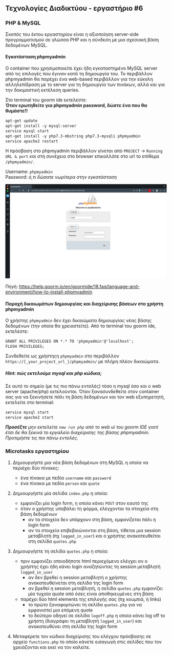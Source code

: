 ## Τεχνολογίες Διαδικτύου - εργαστήριο #6

### PHP & MySQL

Σκοπός του έκτου εργαστηρίου είναι η αξιοποίηση server-side προγραμματισμού σε γλώσσα PHP και η σύνδεση με μια σχεσιακή βάση δεδομένων MySQL.  

#### Εγκατάσταση phpmyadmin

Ο container που χρησιμοποιείτε έχει ήδη εγκαταστημένο MySQL server από τις επιλογές που έγιναν κατά τη δημιουργία του. Το περιβάλλον phpmyadmin θα παρέχει ένα web-based περιβάλλον για την εύκολη αλληλεπίδραση με το server για τη δημιουργία των πινάκων, αλλά και για την δοκιμαστική εκτέλεση queries.

Στο terminal του goorm ide εκτελέστε:  
**Όταν ερωτηθείτε για phpmyadmin password, δώστε ένα που θα θυμάστε!!**
```
apt-get update
apt-get install -y mysql-server
service mysql start
apt-get install -y php7.3-mbstring php7.3-mysqli phpmyadmin
service apache2 restart
```
Η πρόσβαση στο phpmyadmin περιβάλλον γίνεται από `PROJECT` -> `Running URL & port` και στη συνέχεια στο browser επικολλάτε στο url το επίθεμα `/phpmyadmin/`.   

Username: `phpmyadmin`  
Password: _ό,τι δώσατε νωρίτερα στην εγκατάσταση_

![phpmyadmin on goorm](goorm-phpmyadmin.png)

Πηγή: https://help.goorm.io/en/goormide/18.faq/language-and-environment/how-to-install-phpmyadmin

#### Παροχή δικαιωμάτων δημιουργίας και διαχείρισης βάσεων στο χρήστη phpmyadmin

Ο χρήστης `phpmyadmin` δεν έχει δικαιώματα δημιουργίας νέας βάσης δεδομένων (την οποία θα χρειαστείτε). Από το terminal του goorm ide, εκτελέστε:
```
GRANT ALL PRIVILEGES ON *.* TO 'phpmyadmin'@'localhost';
FLUSH PRIVILEGES;
```
Συνδεθείτε ως χρήστηςη `phpmyadmin` στο περιβάλλον `https://[_your_project_url_]/phpmyadmin/` με πλήρη πλέον δικαιώματα.

##### _Hint: πώς εκτελούμε mysql και php κώδικα;_

Σε αυτό το σημείο (με τις πιο πάνω εντολές) τόσο η mysql όσο και ο web server (apache/php) εκτελούνται. Όταν ξανασυνδεθείτε στον container σας για να ξεκινήσετε πάλι τη βάση δεδομένων και τον web εξυπηρετητή, εκτελείτε στο terminal:
```
service mysql start
service apache2 start
```
_**Προσέξτε** μην εκτελείτε `new run php` από το web ui του goorm IDE γιατί έτσι δε θα ξεκινά το εργαλείο διαχείρισης της βάσης phpmyadmin. Προτιμήστε τις πιο πάνω εντολές._

### Microtasks εργαστηρίου

1. Δημιουργήστε μια νέα βάση δεδομένων στη MySQL η οποία να περιέχει δύο πίνακες:
    * ένα πίνακα με πεδία `username` και `password`
    * ένα πίνακα με πεδία `person` και `quote`


2. Δημιουργήστε μία σελίδα `index.php` η οποία:
    + εμφανίζει μία login form, η οποία κάνει `POST` στον εαυτό της
    + όταν ο χρήστης υποβάλει τη φόρμα, ελέγχονται τα στοιχεία στη βάση δεδομένων
        + αν τα στοιχεία δεν υπάρχουν στη βάση, εμφανίζεται πάλι η login form
        + αν τα στοιχεία επιβεβαιώνονται στη βάση, τίθεται μια session μεταβλητή (πχ `logged_in_user`) και ο χρήστης ανακατευθείται στη σελίδα `quotes.php`


3. Δημιουργήστε τη σελίδα `quotes.php` η οποία:
    + πριν εμφανίζει οποιοδήποτε html περιεχόμενο ελέγχει αν ο χρήστης έχει ήδη κάνει login αναζητώντας τη session μεταβλητή `logged_in_user`
        + αν δεν βρεθεί η session μεταβλητή ο χρήστης ανακατευθείνεται στη σελίδα της login form
        + αν βρεθεί η session μεταβλητή, η σελίδα `quotes.php` εμφανίζει μία τυχαία quote από όσες είναι αποθηκευμένες στη βάση
    + παρέχει δύο html elements της επιλογής σας (πχ κουμπιά, ή links)
        + το πρώτο ξαναφορτώνει τη σελίδα `quotes.php` για να εμφανιστεί μια επόμενη quote
        + το δεύτερο οδηγεί σε σελίδα `logoff.php` η οποία κάνει log off το χρήστη (διαγράφει τη μεταβλητή `logged_in_user`) και ανακατευθύνει στη σελίδα της login form


4. Μεταφέρετε τον κώδικα διαχείρισης του ελέγχου πρόσβασης σε αρχείο `functions.php` το οποίο κάνετε εισαγωγή στις σελίδες που τον χρειάζονται και εκεί να τον καλείτε.
